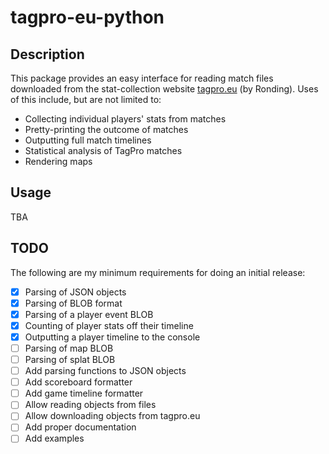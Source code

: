 # tagpro-eu-python

## Description

This package provides an easy interface for reading match files downloaded from the stat-collection website [tagpro.eu](http://www.tagpro.eu) (by Ronding). Uses of this include, but are not limited to:

- Collecting individual players' stats from matches
- Pretty-printing the outcome of matches
- Outputting full match timelines
- Statistical analysis of TagPro matches
- Rendering maps

## Usage

TBA

## TODO

The following are my minimum requirements for doing an initial release:

- [x] Parsing of JSON objects
- [x] Parsing of BLOB format
- [x] Parsing of a player event BLOB
- [x] Counting of player stats off their timeline
- [x] Outputting a player timeline to the console
- [ ] Parsing of map BLOB
- [ ] Parsing of splat BLOB
- [ ] Add parsing functions to JSON objects
- [ ] Add scoreboard formatter
- [ ] Add game timeline formatter
- [ ] Allow reading objects from files
- [ ] Allow downloading objects from tagpro.eu
- [ ] Add proper documentation
- [ ] Add examples
